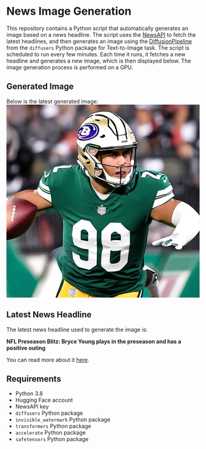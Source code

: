 # News Image Generation
This repository contains a Python script that automatically generates an image based on a news headline. The script uses the [NewsAPI](https://newsapi.org/) to fetch the latest headlines, and then generates an image using the [DiffusionPipeline](https://github.com/huggingface/diffusers) from the `diffusers` Python package for Text-to-Image task.
The script is scheduled to run every few minutes. Each time it runs, it fetches a new headline and generates a new image, which is then displayed below. The image generation process is performed on a GPU.

## Generated Image
Below is the latest generated image:
![Generated Image](image.png)

## Latest News Headline
The latest news headline used to generate the image is:

**NFL Preseason Blitz: Bryce Young plays in the preseason and has a positive outing**

You can read more about it [here](https://news.google.com/rss/articles/CBMivAFBVV95cUxQV2hkdmVVWXV3dExGWXNVa1RBdVpvOU1EN3EydVE1bHMxYUxGb2t0Q21JN0JTaWJXdXpGU0I0dFpRWDdGbHJ5WVE3N2hzWnV0d2o4ejRJb0czc3dwUWxpUjYzSmF0TjYtLTh6OXBrd0pSUDZyc2hVQ0pKOVJBekNhandUdFZPbE1seU9MMlVzMnFhOUttZGRWOGFnbXdjT0dTeDFESDl6TUhvVU1KaENXTTFBN0tIa2pGc2pnNg?oc=5).

## Requirements
- Python 3.8
- Hugging Face account
- NewsAPI key
- `diffusers` Python package
- `invisible_watermark` Python package
- `transformers` Python package
- `accelerate` Python package
- `safetensors` Python package
